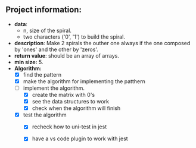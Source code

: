 ## Project information:

- **data**:
  - n, size of the spiral.
  - two characters ('0', '1') to build the spiral.
- **description**: Make 2 spirals the outher one always if the one composed by 'ones' and the other by 'zeros'.
- **return value**: should be an array of arrays.
- **min size:** 5.
- **Algorithm:**
  - [x] find the pattern
  - [x] make the algorithm for implementing the patthern
  - [ ] implement the algorithm.
    - [x] create the matrix with 0's
    - [x] see the data structures to work
    - [x] check when the algorithm will finish
  - [x] test the algorithm
    - [x] recheck how to uni-test in jest
    - [x] have a vs code plugin to work with jest

